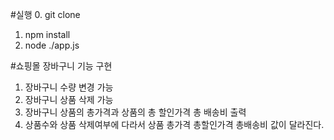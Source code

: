 #실행
0. git clone
1. npm install
2. node ./app.js

#쇼핑몰 장바구니 기능 구현
1. 장바구니 수량 변경 가능
2. 장바구니 상품 삭제 가능
3. 장바구니 상품의 총가격과 상품의 총 할인가격 총 배송비 출력
4. 상품수와 상품 삭제여부에 다라서 상품 총가격 총할인가격 총배송비 값이 달라진다.